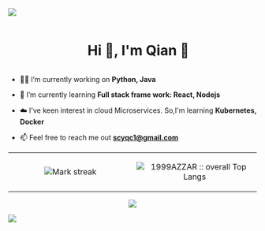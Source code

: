 
<!--horizontal divider(gradiant)-->
<img src="https://user-images.githubusercontent.com/73097560/115834477-dbab4500-a447-11eb-908a-139a6edaec5c.gif">

<!--h1 without bottom border-->
<div id="user-content-toc">
  <ul align="center">
    <summary><h1 style="display: inline-block">Hi 👋, I'm Qian 🦦</h1></summary>
  </ul>
</div>





<!--h2 without bottom border
<div id="user-content-toc">
  <ul align="center">
    <summary><h2 style="display: inline-block">Confusion is part of Programming</h2></summary>
  </ul>
</div>-->


<!--Intro start-->
- 👩‍💻 I’m currently working on **Python, Java**

- 🌱 I’m currently learning **Full stack frame work: React, Nodejs**

- ☁️ I've keen interest in cloud Microservices. So,I'm learning **Kubernetes, Docker**

<!--- - 📝 I regularly write articles on [Hashnode](https://1010nishant.hashnode.dev/)

<!--- 💬 Ask me about **AWS, react, react-native, nodejs, mongoDB**-->

- 📫 Feel free to reach me out **scyqc1@gmail.com**

<!--- - 🏠 Also We've a tech community called [Dev Hac](https://discord.com/invite/p4TWyft886).-->
<!--Intro end-->



<!--- stats & Trophy (start) -->
<p align="center">
  <!--- stats (start) -->
<table align="center">
<tr border="none">
<td width="50%" align="center">
  
 
  <img  title="🔥 Get streak stats for your profile at git.io/streak-stats" alt="Mark streak" src="https://github-readme-streak-stats.herokuapp.com/?user=1010nishant&theme=blue_navy&hide_border=false" /> 
</td>

<td width="50%" align="center">


   <img src="https://github-readme-stats.vercel.app/api/top-langs/?username=cookie0402&langs_count=6&theme=blue_navy&layout=compact&hide_border=true"
          alt="1999AZZAR :: overall Top Langs " /></a>
  
  </td>
</tr>
</table>
<!--- stats (end) -->




</p>        
<!--- stats (end) -->






<!--profile visit count-->
<div align="center">
  
[![](https://visitcount.itsvg.in/api?id=1010nishant&icon=3&color=6)](https://visitcount.itsvg.in)
  
</div>

<!--horizontal divider(gradiant)-->
<img src="https://user-images.githubusercontent.com/73097560/115834477-dbab4500-a447-11eb-908a-139a6edaec5c.gif">
